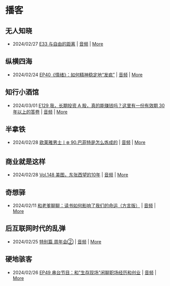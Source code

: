 # 播客

## 无人知晓
- 2024/02/27 [E33 与自由的距离](https://www.xiaoyuzhoufm.com/episode/65dd839000ca19a600292454) | [音频](https://dts-api.xiaoyuzhoufm.com/track/611719d3cb0b82e1df0ad29e/65dd839000ca19a600292454/media.xyzcdn.net/lr8p47Bc7zf4vf0au0-wOVzBooEE.m4a) | [More](channels/%E6%97%A0%E4%BA%BA%E7%9F%A5%E6%99%93.md)

## 纵横四海
- 2024/02/24 [EP40《情绪》：如何精神稳定地“发疯”](https://www.ximalaya.com/sound/708501701) | [音频](https://audio.xmcdn.com/storages/74b7-audiofreehighqps/64/7C/GKwRIJEJrxsdCDajiAKs05eP-aacv2-48K.m4a) | [More](channels/%E7%BA%B5%E6%A8%AA%E5%9B%9B%E6%B5%B7.md)

## 知行小酒馆
- 2024/03/01 [E129 我，长期投资 A 股，真的能赚钱吗？这里有一份有效期 30 年以上的答卷](https://www.xiaoyuzhoufm.com/episode/65e17c6aad514f3bc80ab9e5) | [音频](https://dts-api.xiaoyuzhoufm.com/track/6013f9f58e2f7ee375cf4216/65e17c6aad514f3bc80ab9e5/media.xyzcdn.net/loUxe7vKG98ggUwTb7gFyjKURzEg.m4a) | [More](channels/%E7%9F%A5%E8%A1%8C%E5%B0%8F%E9%85%92%E9%A6%86.md)

## 半拿铁
- 2024/02/28 [欧莱雅男士丨❄️ 90.巴菲特是怎么炼成的](https://www.ximalaya.com/sound/709255287) | [音频](https://dl.wavpub.com/item/227_31597993_6320.m4a) | [More](channels/%E5%8D%8A%E6%8B%BF%E9%93%81.md)

## 商业就是这样
- 2024/02/28 [Vol.148 美图，东张西望的10年](https://www.ximalaya.com/sound/709601796) | [音频](https://audio.xmcdn.com/storages/e933-audiofreehighqps/C9/50/GKwRIMAJtSP1APFYogKvQmap-aacv2-48K.m4a) | [More](channels/%E5%95%86%E4%B8%9A%E5%B0%B1%E6%98%AF%E8%BF%99%E6%A0%B7.md)

## 奇想驿
- 2024/02/11 [和老爹聊聊：读书如何影响了我们的命运（方言版）](https://www.xiaoyuzhoufm.com/episode/65c839a90bef6c2074d27174) | [音频](https://dts-api.xiaoyuzhoufm.com/track/6034daea97755b8fc9c66480/65c839a90bef6c2074d27174/media.xyzcdn.net/ljFv7ZFgmiyNZuNiYLWTh8I-KQ6F.m4a) | [More](channels/%E5%A5%87%E6%83%B3%E9%A9%BF.md)

## 后互联网时代的乱弹
- 2024/02/25 [特别篇 周年会②](https://hosting.wavpub.cn/pie/epsp2/) | [音频](https://tk.wavpub.com/WPDL_sscemnGAmkTGJqYmjAqvTQhFLgECafTXZZApCAbfNmdpmvHnXQeyaZuQDy-a3.mp3) | [More](channels/%E5%90%8E%E4%BA%92%E8%81%94%E7%BD%91%E6%97%B6%E4%BB%A3%E7%9A%84%E4%B9%B1%E5%BC%B9.md)

## 硬地骇客
- 2024/02/26 [EP49 串台节目：和"生存现场"闲聊职场经历和创业](https://www.xiaoyuzhoufm.com/episode/65dc2fd735dd8780ed3a6753) | [音频](https://dts-api.xiaoyuzhoufm.com/track/640ee2438be5d40013fe4a87/65dc2fd735dd8780ed3a6753/media.xyzcdn.net/lu1LbIgDfRFP-HVDEq0fJzFzRhCC.m4a) | [More](channels/%E7%A1%AC%E5%9C%B0%E9%AA%87%E5%AE%A2.md)

